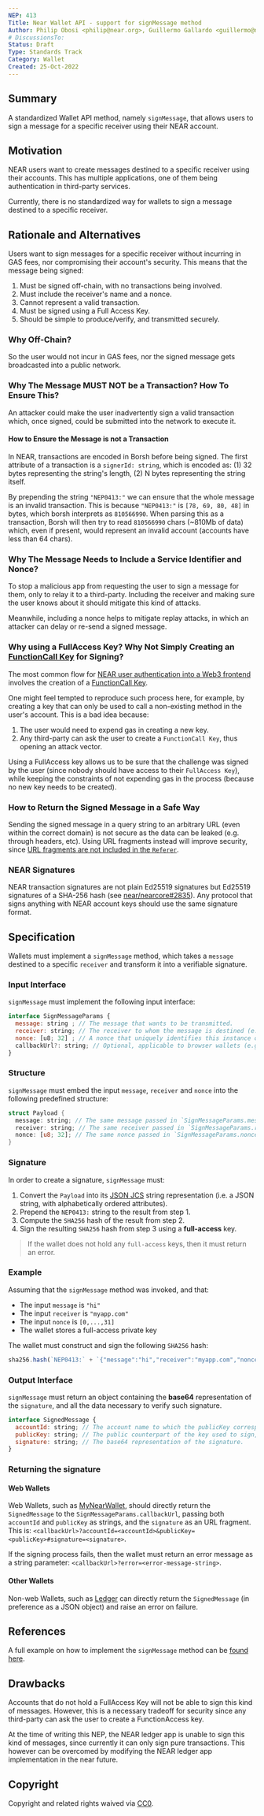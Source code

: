 ```yaml
---
NEP: 413
Title: Near Wallet API - support for signMessage method
Author: Philip Obosi <philip@near.org>, Guillermo Gallardo <guillermo@near.org>
# DiscussionsTo:
Status: Draft
Type: Standards Track
Category: Wallet
Created: 25-Oct-2022
---
```


## Summary

A standardized Wallet API method, namely `signMessage`, that allows users to sign a message for a specific receiver using their NEAR account.

## Motivation
NEAR users want to create messages destined to a specific receiver using their accounts. This has multiple applications, one of them being authentication in third-party services.

Currently, there is no standardized way for wallets to sign a message destined to a specific receiver.

## Rationale and Alternatives
Users want to sign messages for a specific receiver without incurring in GAS fees, nor compromising their account's security. This means that the message being signed:

1) Must be signed off-chain, with no transactions being involved.
2) Must include the receiver's name and a nonce.
3) Cannot represent a valid transaction.
3) Must be signed using a Full Access Key.
4) Should be simple to produce/verify, and transmitted securely.

### Why Off-Chain?
So the user would not incur in GAS fees, nor the signed message gets broadcasted into a public network.

### Why The Message MUST NOT be a Transaction? How To Ensure This?
An attacker could make the user inadvertently sign a valid transaction which, once signed, could be submitted into the network to execute it.

#### How to Ensure the Message is not a Transaction
In NEAR, transactions are encoded in Borsh before being signed. The first attribute of a transaction is a `signerId: string`, which is encoded as: (1) 32 bytes representing the string's length, (2) N bytes representing the string itself.

By prepending the string `"NEP0413:"` we can ensure that the whole message is an invalid transaction. This is because `"NEP0413:"` is `[78, 69, 80, 48]` in bytes, which borsh interprets as `810566990`. When parsing this as a transaction, Borsh will then try to read `810566990` chars (~810Mb of data) which, even if present, would represent an invalid account (accounts have less than 64 chars).

### Why The Message Needs to Include a Service Identifier and Nonce?
To stop a malicious app from requesting the user to sign a message for them, only to relay it to a third-party. Including the receiver and making sure the user knows about it should mitigate this kind of attacks.

Meanwhile, including a nonce helps to mitigate replay attacks, in which an attacker can delay or re-send a signed message.

### Why using a FullAccess Key? Why Not Simply Creating an [FunctionCall Key](https://docs.near.org/concepts/basics/accounts/access-keys) for Signing?
The most common flow for [NEAR user authentication into a Web3 frontend](https://docs.near.org/develop/integrate/frontend#user-sign-in--sign-out) involves the creation of a [FunctionCall Key](](https://docs.near.org/concepts/basics/accounts/access-keys)).

One might feel tempted to reproduce such process here, for example, by creating a key that can only be used to call a non-existing method in the user's account. This is a bad idea because:
1. The user would need to expend gas in creating a new key.
2. Any third-party can ask the user to create a `FunctionCall Key`, thus opening an attack vector.

Using a FullAccess key allows us to be sure that the challenge was signed by the user (since nobody should have access to their `FullAccess Key`), while keeping the constraints of not expending gas in the process (because no new key needs to be created).

### How to Return the Signed Message in a Safe Way
Sending the signed message in a query string to an arbitrary URL (even within the correct domain) is not secure as the data can be leaked (e.g. through headers, etc). Using URL fragments instead will improve security, since [URL fragments are not included in the `Referer`](https://greenbytes.de/tech/webdav/rfc2616.html#header.referer).

### NEAR Signatures
NEAR transaction signatures are not plain Ed25519 signatures but Ed25519 signatures of a SHA-256 hash (see [near/nearcore#2835](https://github.com/near/nearcore/issues/2835)). Any protocol that signs anything with NEAR account keys should use the same signature format.

## Specification
Wallets must implement a `signMessage` method, which takes a `message` destined to a specific `receiver` and transform it into a verifiable signature.

### Input Interface
`signMessage` must implement the following input interface:

```jsx
interface SignMessageParams {
  message: string ; // The message that wants to be transmitted.
  receiver: string; // The receiver to whom the message is destined (e.g. "alice.near" or "myapp.com").
  nonce: [u8; 32] ; // A nonce that uniquely identifies this instance of the message, denoted as a 32 bytes array (a fixed `Buffer` in JS/TS).
  callbackUrl?: string; // Optional, applicable to browser wallets (e.g. MyNearWallet). The URL to call after the signing process. Defaults to `window.location.href`.
}
```

### Structure
`signMessage` must embed the input `message`, `receiver` and `nonce` into the following predefined structure:

```rust
struct Payload {
  message: string; // The same message passed in `SignMessageParams.message`
  receiver: string; // The same receiver passed in `SignMessageParams.receiver`
  nonce: [u8; 32]; // The same nonce passed in `SignMessageParams.nonce`
}
```

### Signature
In order to create a signature, `signMessage` must:
1. Convert the `Payload` into its [JSON JCS](https://www.rfc-editor.org/rfc/rfc8785) string representation (i.e. a JSON string, with alphabetically ordered attributes).
2. Prepend the `NEP0413:` string to the result from step 1.
3. Compute the `SHA256` hash of the result from step 2.
4. Sign the resulting `SHA256` hash from step 3 using a **full-access** key.

> If the wallet does not hold any `full-access` keys, then it must return an error.

### Example
Assuming that the `signMessage` method was invoked, and that:
- The input `message` is `"hi"`
- The input `receiver` is `"myapp.com"`
- The input `nonce` is `[0,...,31]`
- The wallet stores a full-access private key

The wallet must construct and sign the following `SHA256` hash:

```jsx
sha256.hash(`NEP0413:` + `{"message":"hi","receiver":"myapp.com","nonce":[0,...,31]}`)
```

### Output Interface
`signMessage` must return an object containing the **base64** representation of the `signature`, and all the data necessary to verify such signature. 

```jsx
interface SignedMessage {
  accountId: string; // The account name to which the publicKey corresponds as plain text (e.g. "alice.near")
  publicKey: string; // The public counterpart of the key used to sign, expressed as a string with format "<key-type>:<base-64-key-bytes>"
  signature: string; // The base64 representation of the signature.
}
```

### Returning the signature
#### Web Wallets
Web Wallets, such as [MyNearWallet](https://mynearwallet.com), should directly return the `SignedMessage` to the `SignMessageParams.callbackUrl`, passing both `accountId` and `publicKey` as strings, and the `signature` as an URL fragment. This is: `<callbackUrl>?accountId=<accountId>&publicKey=<publicKey>#signature=<signature>`.

If the signing process fails, then the wallet must return an error message as a string parameter: `<callbackUrl>?error=<error-message-string>`.

#### Other Wallets
Non-web Wallets, such as [Ledger](https://www.ledger.com) can directly return the `SignedMessage` (in preference as a JSON object) and raise an error on failure.

## References
A full example on how to implement the `signMessage` method can be [found here](https://github.com/gagdiez/near-login/blob/main/tests/authentication/auth.ava.ts#L27-#L65).

## Drawbacks
Accounts that do not hold a FullAccess Key will not be able to sign this kind of messages. However, this is a necessary tradeoff for security since any third-party can ask the user to create a FunctionAccess key.


At the time of writing this NEP, the NEAR ledger app is unable to sign this kind of messages, since currently it can only sign pure transactions. This however can be overcomed by modifying the NEAR ledger app implementation in the near future.


## Copyright
[copyright]: #copyright

Copyright and related rights waived via [CC0](https://creativecommons.org/publicdomain/zero/1.0/).
